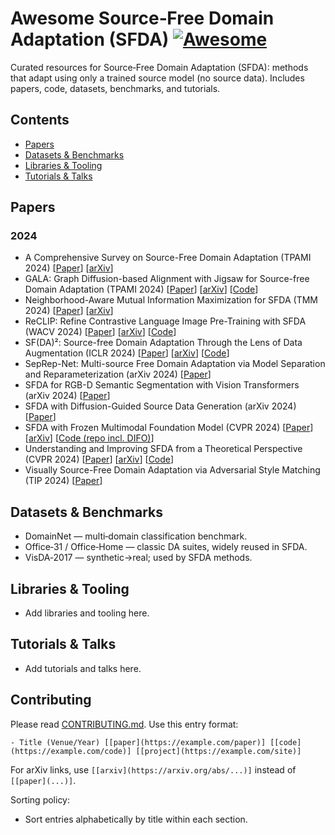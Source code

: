 # Awesome Source‑Free Domain Adaptation (SFDA) [![Awesome](https://awesome.re/badge.svg)](https://awesome.re)

Curated resources for Source‑Free Domain Adaptation (SFDA): methods that adapt using only a trained source model (no source data). Includes papers, code, datasets, benchmarks, and tutorials.
<!--lint disable awesome-github repo-url -->

## Contents
- [Papers](#papers)
- [Datasets & Benchmarks](#datasets--benchmarks)
- [Libraries & Tooling](#libraries--tooling)
- [Tutorials & Talks](#tutorials--talks)

## Papers
### 2024
- A Comprehensive Survey on Source-Free Domain Adaptation (TPAMI 2024) [[Paper](https://ieeexplore.ieee.org/document/10533539)] [[arXiv](https://arxiv.org/abs/2302.11803)]
- GALA: Graph Diffusion-based Alignment with Jigsaw for Source-free Domain Adaptation (TPAMI 2024) [[Paper](https://ieeexplore.ieee.org/document/10405692)] [[arXiv](https://arxiv.org/abs/2307.08740)] [[Code](https://github.com/Jerry-Luo-98/GALA)]
- Neighborhood-Aware Mutual Information Maximization for SFDA (TMM 2024) [[Paper](https://ieeexplore.ieee.org/document/10603809)] [[arXiv](https://arxiv.org/abs/2403.18239)]
- ReCLIP: Refine Contrastive Language Image Pre-Training with SFDA (WACV 2024) [[Paper](https://openaccess.thecvf.com/content/WACV2024/html/Yao_ReCLIP_Refine_Contrastive_Language_Image_Pre-Training_with_Source-Free_Domain_Adaptation_WACV_2024_paper.html)] [[arXiv](https://arxiv.org/abs/2310.10893)] [[Code](https://github.com/parasol-team/reclip)]
- SF(DA)²: Source-free Domain Adaptation Through the Lens of Data Augmentation (ICLR 2024) [[Paper](https://openreview.net/forum?id=4WJ1X0XyBI)] [[arXiv](https://arxiv.org/abs/2312.08566)] [[Code](https://github.com/shinyflight/SFDA2)]
- SepRep-Net: Multi-source Free Domain Adaptation via Model Separation and Reparameterization (arXiv 2024) [[Paper](https://arxiv.org/abs/2402.08249)]
- SFDA for RGB-D Semantic Segmentation with Vision Transformers (arXiv 2024) [[Paper](https://arxiv.org/abs/2406.19533)]
- SFDA with Diffusion-Guided Source Data Generation (arXiv 2024) [[Paper](https://arxiv.org/abs/2401.12047)]
- SFDA with Frozen Multimodal Foundation Model (CVPR 2024) [[Paper](https://openaccess.thecvf.com/content/CVPR2024/html/Tang_Source-Free_Domain_Adaptation_with_Frozen_Multimodal_Foundation_Model_CVPR_2024_paper.html)] [[arXiv](https://arxiv.org/abs/2403.11066)] [[Code (repo incl. DIFO)](https://github.com/tntek/source-free-domain-adaptation)]
- Understanding and Improving SFDA from a Theoretical Perspective (CVPR 2024) [[Paper](https://openaccess.thecvf.com/content/CVPR2024/html/Kawasaki_Understanding_and_Improving_Source-free_Domain_Adaptation_from_a_Theoretical_Perspective_CVPR_2024_paper.html)] [[arXiv](https://arxiv.org/abs/2403.15957)] [[Code](https://github.com/nttcslab/improved_sfda)]
- Visually Source-Free Domain Adaptation via Adversarial Style Matching (TIP 2024) [[Paper](https://ieeexplore.ieee.org/document/10424442)]

## Datasets & Benchmarks
- DomainNet — multi‑domain classification benchmark.
- Office‑31 / Office‑Home — classic DA suites, widely reused in SFDA.
- VisDA‑2017 — synthetic→real; used by SFDA methods.

## Libraries & Tooling
- Add libraries and tooling here.

## Tutorials & Talks
- Add tutorials and talks here.

## Contributing
Please read [CONTRIBUTING.md](CONTRIBUTING.md). Use this entry format:

```
- Title (Venue/Year) [[paper](https://example.com/paper)] [[code](https://example.com/code)] [[project](https://example.com/site)]
```

For arXiv links, use `[[arxiv](https://arxiv.org/abs/...)]` instead of `[[paper](...)]`.

Sorting policy:
- Sort entries alphabetically by title within each section.
